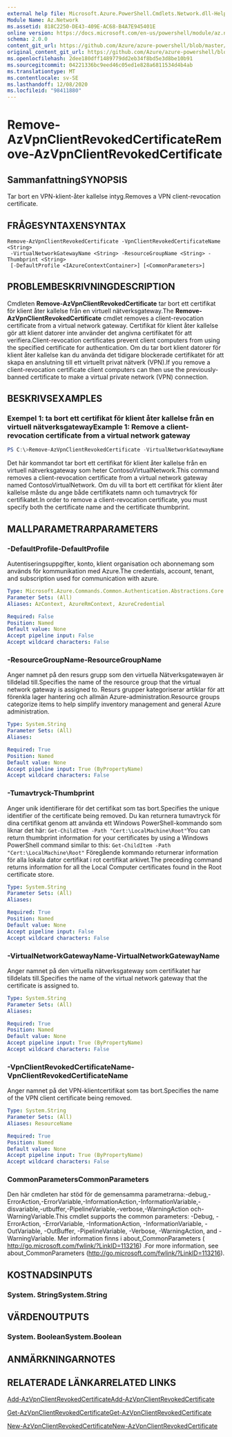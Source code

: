```yaml
---
external help file: Microsoft.Azure.PowerShell.Cmdlets.Network.dll-Help.xml
Module Name: Az.Network
ms.assetid: 818C2250-DE43-409E-AC68-B4A7E945401E
online version: https://docs.microsoft.com/en-us/powershell/module/az.network/remove-azvpnclientrevokedcertificate
schema: 2.0.0
content_git_url: https://github.com/Azure/azure-powershell/blob/master/src/Network/Network/help/Remove-AzVpnClientRevokedCertificate.md
original_content_git_url: https://github.com/Azure/azure-powershell/blob/master/src/Network/Network/help/Remove-AzVpnClientRevokedCertificate.md
ms.openlocfilehash: 2dee180dff1489779dd2eb34f8bd5e3d8be10b91
ms.sourcegitcommit: 04221336bc9eed46c05ed1e828a6811534d4b4ab
ms.translationtype: MT
ms.contentlocale: sv-SE
ms.lasthandoff: 12/08/2020
ms.locfileid: "98411880"
---
```

# <span data-ttu-id="61d54-101">Remove-AzVpnClientRevokedCertificate</span><span class="sxs-lookup"><span data-stu-id="61d54-101">Remove-AzVpnClientRevokedCertificate</span></span>

## <span data-ttu-id="61d54-102">Sammanfattning</span><span class="sxs-lookup"><span data-stu-id="61d54-102">SYNOPSIS</span></span>
<span data-ttu-id="61d54-103">Tar bort en VPN-klient-åter kallelse intyg.</span><span class="sxs-lookup"><span data-stu-id="61d54-103">Removes a VPN client-revocation certificate.</span></span>

## <span data-ttu-id="61d54-104">FRÅGESYNTAXEN</span><span class="sxs-lookup"><span data-stu-id="61d54-104">SYNTAX</span></span>

```
Remove-AzVpnClientRevokedCertificate -VpnClientRevokedCertificateName <String>
 -VirtualNetworkGatewayName <String> -ResourceGroupName <String> -Thumbprint <String>
 [-DefaultProfile <IAzureContextContainer>] [<CommonParameters>]
```

## <span data-ttu-id="61d54-105">PROBLEMBESKRIVNING</span><span class="sxs-lookup"><span data-stu-id="61d54-105">DESCRIPTION</span></span>
<span data-ttu-id="61d54-106">Cmdleten **Remove-AzVpnClientRevokedCertificate** tar bort ett certifikat för klient åter kallelse från en virtuell nätverksgateway.</span><span class="sxs-lookup"><span data-stu-id="61d54-106">The **Remove-AzVpnClientRevokedCertificate** cmdlet removes a client-revocation certificate from a virtual network gateway.</span></span>
<span data-ttu-id="61d54-107">Certifikat för klient åter kallelse gör att klient datorer inte använder det angivna certifikatet för att verifiera.</span><span class="sxs-lookup"><span data-stu-id="61d54-107">Client-revocation certificates prevent client computers from using the specified certificate for authentication.</span></span>
<span data-ttu-id="61d54-108">Om du tar bort klient datorer för klient åter kallelse kan du använda det tidigare blockerade certifikatet för att skapa en anslutning till ett virtuellt privat nätverk (VPN).</span><span class="sxs-lookup"><span data-stu-id="61d54-108">If you remove a client-revocation certificate client computers can then use the previously-banned certificate to make a virtual private network (VPN) connection.</span></span>

## <span data-ttu-id="61d54-109">BESKRIVS</span><span class="sxs-lookup"><span data-stu-id="61d54-109">EXAMPLES</span></span>

### <span data-ttu-id="61d54-110">Exempel 1: ta bort ett certifikat för klient åter kallelse från en virtuell nätverksgateway</span><span class="sxs-lookup"><span data-stu-id="61d54-110">Example 1: Remove a client-revocation certificate from a virtual network gateway</span></span>
```powershell
PS C:\>Remove-AzVpnClientRevokedCertificate -VirtualNetworkGatewayName "ContosoVirtualNetwork" -ResourceGroupName"ContosoResourceGroup" -VpnClientRevokedCertificateName "ContosoRevokedClientCertificate" -Thumbprint "E3A38EBA60CAA1C162785A2E1C44A15AD450199C3"
```

<span data-ttu-id="61d54-111">Det här kommandot tar bort ett certifikat för klient åter kallelse från en virtuell nätverksgateway som heter ContosoVirtualNetwork.</span><span class="sxs-lookup"><span data-stu-id="61d54-111">This command removes a client-revocation certificate from a virtual network gateway named ContosoVirtualNetwork.</span></span>
<span data-ttu-id="61d54-112">Om du vill ta bort ett certifikat för klient åter kallelse måste du ange både certifikatets namn och tumavtryck för certifikatet.</span><span class="sxs-lookup"><span data-stu-id="61d54-112">In order to remove a client-revocation certificate, you must specify both the certificate name and the certificate thumbprint.</span></span>

## <span data-ttu-id="61d54-113">MALLPARAMETRAR</span><span class="sxs-lookup"><span data-stu-id="61d54-113">PARAMETERS</span></span>

### <span data-ttu-id="61d54-114">-DefaultProfile</span><span class="sxs-lookup"><span data-stu-id="61d54-114">-DefaultProfile</span></span>
<span data-ttu-id="61d54-115">Autentiseringsuppgifter, konto, klient organisation och abonnemang som används för kommunikation med Azure.</span><span class="sxs-lookup"><span data-stu-id="61d54-115">The credentials, account, tenant, and subscription used for communication with azure.</span></span>

```yaml
Type: Microsoft.Azure.Commands.Common.Authentication.Abstractions.Core.IAzureContextContainer
Parameter Sets: (All)
Aliases: AzContext, AzureRmContext, AzureCredential

Required: False
Position: Named
Default value: None
Accept pipeline input: False
Accept wildcard characters: False
```

### <span data-ttu-id="61d54-116">-ResourceGroupName</span><span class="sxs-lookup"><span data-stu-id="61d54-116">-ResourceGroupName</span></span>
<span data-ttu-id="61d54-117">Anger namnet på den resurs grupp som den virtuella Nätverksgatewayen är tilldelad till.</span><span class="sxs-lookup"><span data-stu-id="61d54-117">Specifies the name of the resource group that the virtual network gateway is assigned to.</span></span>
<span data-ttu-id="61d54-118">Resurs grupper kategoriserar artiklar för att förenkla lager hantering och allmän Azure-administration.</span><span class="sxs-lookup"><span data-stu-id="61d54-118">Resource groups categorize items to help simplify inventory management and general Azure administration.</span></span>

```yaml
Type: System.String
Parameter Sets: (All)
Aliases:

Required: True
Position: Named
Default value: None
Accept pipeline input: True (ByPropertyName)
Accept wildcard characters: False
```

### <span data-ttu-id="61d54-119">-Tumavtryck</span><span class="sxs-lookup"><span data-stu-id="61d54-119">-Thumbprint</span></span>
<span data-ttu-id="61d54-120">Anger unik identifierare för det certifikat som tas bort.</span><span class="sxs-lookup"><span data-stu-id="61d54-120">Specifies the unique identifier of the certificate being removed.</span></span>
<span data-ttu-id="61d54-121">Du kan returnera tumavtryck för dina certifikat genom att använda ett Windows PowerShell-kommando som liknar det här: `Get-ChildItem -Path "Cert:\LocalMachine\Root"`</span><span class="sxs-lookup"><span data-stu-id="61d54-121">You can return thumbprint information for your certificates by using a Windows PowerShell command similar to this: `Get-ChildItem -Path "Cert:\LocalMachine\Root"`</span></span>
<span data-ttu-id="61d54-122">Föregående kommando returnerar information för alla lokala dator certifikat i rot certifikat arkivet.</span><span class="sxs-lookup"><span data-stu-id="61d54-122">The preceding command returns information for all the Local Computer certificates found in the Root certificate store.</span></span>

```yaml
Type: System.String
Parameter Sets: (All)
Aliases:

Required: True
Position: Named
Default value: None
Accept pipeline input: False
Accept wildcard characters: False
```

### <span data-ttu-id="61d54-123">-VirtualNetworkGatewayName</span><span class="sxs-lookup"><span data-stu-id="61d54-123">-VirtualNetworkGatewayName</span></span>
<span data-ttu-id="61d54-124">Anger namnet på den virtuella nätverksgateway som certifikatet har tilldelats till.</span><span class="sxs-lookup"><span data-stu-id="61d54-124">Specifies the name of the virtual network gateway that the certificate is assigned to.</span></span>

```yaml
Type: System.String
Parameter Sets: (All)
Aliases:

Required: True
Position: Named
Default value: None
Accept pipeline input: True (ByPropertyName)
Accept wildcard characters: False
```

### <span data-ttu-id="61d54-125">-VpnClientRevokedCertificateName</span><span class="sxs-lookup"><span data-stu-id="61d54-125">-VpnClientRevokedCertificateName</span></span>
<span data-ttu-id="61d54-126">Anger namnet på det VPN-klientcertifikat som tas bort.</span><span class="sxs-lookup"><span data-stu-id="61d54-126">Specifies the name of the VPN client certificate being removed.</span></span>

```yaml
Type: System.String
Parameter Sets: (All)
Aliases: ResourceName

Required: True
Position: Named
Default value: None
Accept pipeline input: True (ByPropertyName)
Accept wildcard characters: False
```

### <span data-ttu-id="61d54-127">CommonParameters</span><span class="sxs-lookup"><span data-stu-id="61d54-127">CommonParameters</span></span>
<span data-ttu-id="61d54-128">Den här cmdleten har stöd för de gemensamma parametrarna:-debug,-ErrorAction,-ErrorVariable,-InformationAction,-InformationVariable,-disvariable,-utbuffer,-PipelineVariable,-verbose,-WarningAction och-WarningVariable.</span><span class="sxs-lookup"><span data-stu-id="61d54-128">This cmdlet supports the common parameters: -Debug, -ErrorAction, -ErrorVariable, -InformationAction, -InformationVariable, -OutVariable, -OutBuffer, -PipelineVariable, -Verbose, -WarningAction, and -WarningVariable.</span></span> <span data-ttu-id="61d54-129">Mer information finns i about_CommonParameters ( http://go.microsoft.com/fwlink/?LinkID=113216) .</span><span class="sxs-lookup"><span data-stu-id="61d54-129">For more information, see about_CommonParameters (http://go.microsoft.com/fwlink/?LinkID=113216).</span></span>

## <span data-ttu-id="61d54-130">KOSTNADS</span><span class="sxs-lookup"><span data-stu-id="61d54-130">INPUTS</span></span>

### <span data-ttu-id="61d54-131">System. String</span><span class="sxs-lookup"><span data-stu-id="61d54-131">System.String</span></span>

## <span data-ttu-id="61d54-132">VÄRDEN</span><span class="sxs-lookup"><span data-stu-id="61d54-132">OUTPUTS</span></span>

### <span data-ttu-id="61d54-133">System. Boolean</span><span class="sxs-lookup"><span data-stu-id="61d54-133">System.Boolean</span></span>

## <span data-ttu-id="61d54-134">ANMÄRKNINGAR</span><span class="sxs-lookup"><span data-stu-id="61d54-134">NOTES</span></span>

## <span data-ttu-id="61d54-135">RELATERADE LÄNKAR</span><span class="sxs-lookup"><span data-stu-id="61d54-135">RELATED LINKS</span></span>

[<span data-ttu-id="61d54-136">Add-AzVpnClientRevokedCertificate</span><span class="sxs-lookup"><span data-stu-id="61d54-136">Add-AzVpnClientRevokedCertificate</span></span>](./Add-AzVpnClientRevokedCertificate.md)

[<span data-ttu-id="61d54-137">Get-AzVpnClientRevokedCertificate</span><span class="sxs-lookup"><span data-stu-id="61d54-137">Get-AzVpnClientRevokedCertificate</span></span>](./Get-AzVpnClientRevokedCertificate.md)

[<span data-ttu-id="61d54-138">New-AzVpnClientRevokedCertificate</span><span class="sxs-lookup"><span data-stu-id="61d54-138">New-AzVpnClientRevokedCertificate</span></span>](./New-AzVpnClientRevokedCertificate.md)


